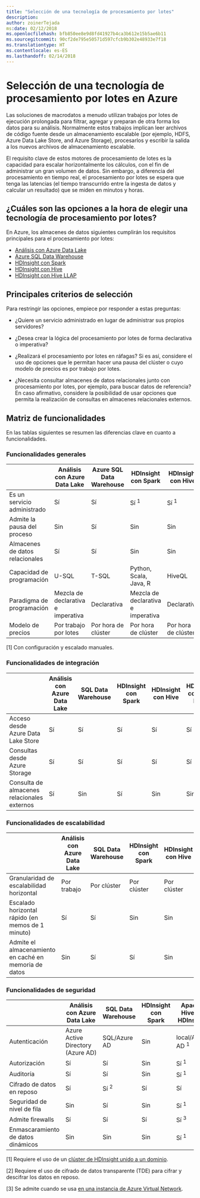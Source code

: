 ```yaml
---
title: "Selección de una tecnología de procesamiento por lotes"
description: 
author: zoinerTejada
ms:date: 02/12/2018
ms.openlocfilehash: bfb850ee8e9d8fd41927b4ca3b612e15b5ae6b11
ms.sourcegitcommit: 90cf2de795e50571d597cfcb9b302e48933e7f18
ms.translationtype: HT
ms.contentlocale: es-ES
ms.lasthandoff: 02/14/2018
---
```

# <a name="choosing-a-batch-processing-technology-in-azure"></a>Selección de una tecnología de procesamiento por lotes en Azure

Las soluciones de macrodatos a menudo utilizan trabajos por lotes de ejecución prolongada para filtrar, agregar y preparan de otra forma los datos para su análisis. Normalmente estos trabajos implican leer archivos de código fuente desde un almacenamiento escalable (por ejemplo, HDFS, Azure Data Lake Store, and Azure Storage), procesarlos y escribir la salida a los nuevos archivos de almacenamiento escalable. 

El requisito clave de estos motores de procesamiento de lotes es la capacidad para escalar horizontalmente los cálculos, con el fin de administrar un gran volumen de datos. Sin embargo, a diferencia del procesamiento en tiempo real, el procesamiento por lotes se espera que tenga las latencias (el tiempo transcurrido entre la ingesta de datos y calcular un resultado) que se miden en minutos y horas.

## <a name="what-are-your-options-when-choosing-a-batch-processing-technology"></a>¿Cuáles son las opciones a la hora de elegir una tecnología de procesamiento por lotes?

En Azure, los almacenes de datos siguientes cumplirán los requisitos principales para el procesamiento por lotes:

- [Análisis con Azure Data Lake](/azure/data-lake-analytics/)
- [Azure SQL Data Warehouse](/azure/sql-data-warehouse/sql-data-warehouse-overview-what-is)
- [HDInsight con Spark](/azure/hdinsight/spark/apache-spark-overview)
- [HDInsight con Hive](/azure/hdinsight/hadoop/hdinsight-use-hive)
- [HDInsight con Hive LLAP](/azure/hdinsight/interactive-query/apache-interactive-query-get-started)

## <a name="key-selection-criteria"></a>Principales criterios de selección

Para restringir las opciones, empiece por responder a estas preguntas:

- ¿Quiere un servicio administrado en lugar de administrar sus propios servidores?

- ¿Desea crear la lógica del procesamiento por lotes de forma declarativa o imperativa?

- ¿Realizará el procesamiento por lotes en ráfagas? Si es así, considere el uso de opciones que le permitan hacer una pausa del clúster o cuyo modelo de precios es por trabajo por lotes.

- ¿Necesita consultar almacenes de datos relacionales junto con procesamiento por lotes, por ejemplo, para buscar datos de referencia? En caso afirmativo, considere la posibilidad de usar opciones que permita la realización de consultas en almacenes relacionales externos.

## <a name="capability-matrix"></a>Matriz de funcionalidades

En las tablas siguientes se resumen las diferencias clave en cuanto a funcionalidades. 

### <a name="general-capabilities"></a>Funcionalidades generales

| | Análisis con Azure Data Lake | Azure SQL Data Warehouse | HDInsight con Spark | HDInsight con Hive | HDInsight con Hive LLAP |
| --- | --- | --- | --- | --- | --- |
| Es un servicio administrado | Sí | Sí | Sí <sup>1</sup> | Sí <sup>1</sup> | Sí <sup>1</sup> |
| Admite la pausa del proceso | Sin  | Sí | Sin  | Sin  | Sin  |
| Almacenes de datos relacionales | Sí | Sí | Sin  | Sin  | Sin  |
| Capacidad de programación | U-SQL | T-SQL | Python, Scala, Java, R | HiveQL | HiveQL |
| Paradigma de programación | Mezcla de declarativa e imperativa  | Declarativa | Mezcla de declarativa e imperativa | Declarativa | Declarativa | 
| Modelo de precios | Por trabajo por lotes | Por hora de clúster | Por hora de clúster | Por hora de clúster | Por hora de clúster |  

[1] Con configuración y escalado manuales.
 
### <a name="integration-capabilities"></a>Funcionalidades de integración
| | Análisis con Azure Data Lake | SQL Data Warehouse | HDInsight con Spark | HDInsight con Hive | HDInsight con Hive LLAP |
| --- | --- | --- | --- | --- | --- |
| Acceso desde Azure Data Lake Store | Sí | Sí | Sí | Sí | Sí |
| Consultas desde Azure Storage | Sí | Sí | Sí | Sí | Sí |
| Consulta de almacenes relacionales externos | Sí | Sin  | Sí | Sin  | Sin  |

### <a name="scalability-capabilities"></a>Funcionalidades de escalabilidad
| | Análisis con Azure Data Lake | SQL Data Warehouse | HDInsight con Spark | HDInsight con Hive | HDInsight con Hive LLAP |
| --- | --- | --- | --- | --- | --- |
| Granularidad de escalabilidad horizontal  | Por trabajo | Por clúster | Por clúster | Por clúster | Por clúster |
| Escalado horizontal rápido (en memos de 1 minuto) | Sí | Sí | Sin  | Sin  | Sin  |
| Admite el almacenamiento en caché en memoria de datos | Sin  | Sí | Sí | Sin  | Sí | 

### <a name="security-capabilities"></a>Funcionalidades de seguridad
| | Análisis con Azure Data Lake | SQL Data Warehouse | HDInsight con Spark | Apache Hive en HDInsight | Hive LLAP en HDInsight |
| --- | --- | --- | --- | --- | --- |
| Autenticación  | Azure Active Directory (Azure AD) | SQL/Azure AD | Sin  | local/Azure AD <sup>1</sup> | local/Azure AD <sup>1</sup> |
| Autorización  | Sí | Sí| Sin  | Sí <sup>1</sup> | Sí <sup>1</sup> |
| Auditoría  | Sí | Sí | Sin  | Sí <sup>1</sup> | Sí <sup>1</sup> |
| Cifrado de datos en reposo | Sí| Sí <sup>2</sup> | Sí | Sí | Sí |
| Seguridad de nivel de fila | Sin  | Sí | Sin  | Sí <sup>1</sup> | Sí <sup>1</sup> |
| Admite firewalls | Sí | Sí | Sí | Sí <sup>3</sup> | Sí <sup>3</sup> |
| Enmascaramiento de datos dinámicos | Sin  | Sin  | Sin  | Sí <sup>1</sup> | Sí <sup>1</sup> |

[1] Requiere el uso de un [clúster de HDInsight unido a un dominio](/azure/hdinsight/domain-joined/apache-domain-joined-introduction).

[2] Requiere el uso de cifrado de datos transparente (TDE) para cifrar y descifrar los datos en reposo.

[3] Se admite cuando se usa [en una instancia de Azure Virtual Network](/azure/hdinsight/hdinsight-extend-hadoop-virtual-network).
